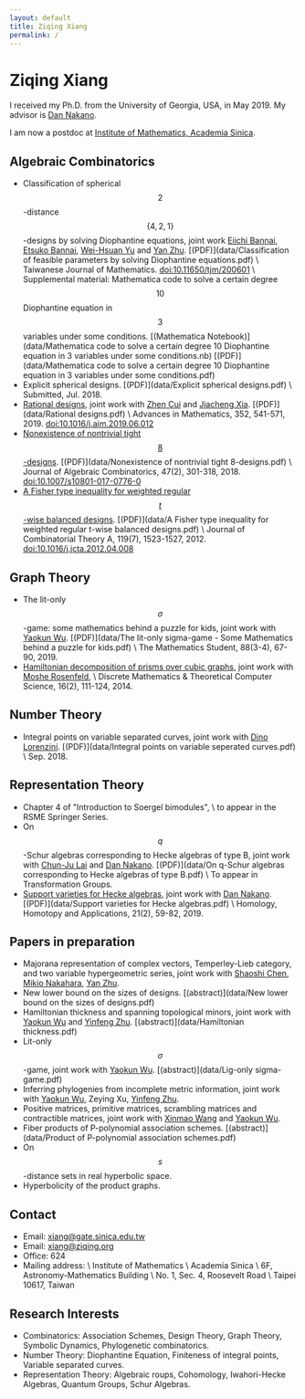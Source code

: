 ```yaml
---
layout: default
title: Ziqing Xiang
permalink: /
---
```


# Ziqing Xiang
I received my Ph.D. from the University of Georgia, USA, in May 2019. My advisor is [Dan Nakano](http://alpha.math.uga.edu/~nakano/).

I am now a postdoc at [Institute of Mathematics, Academia Sinica](https://www.math.sinica.edu.tw/).

## Algebraic Combinatorics
* Classification of spherical $$2$$-distance $$\{4, 2, 1\}$$-designs by solving Diophantine equations, joint work [Eiichi Bannai](https://www.genealogy.math.ndsu.nodak.edu/id.php?id=11296), [Etsuko Bannai](https://www.genealogy.math.ndsu.nodak.edu/id.php?id=10669), [Wei-Hsuan Yu](http://users.math.msu.edu/users/weihsuan/) and [Yan Zhu](http://yanzhu.org/).
  [(PDF)](data/Classification of feasible parameters by solving Diophantine equations.pdf) \\
  Taiwanese Journal of Mathematics. [doi:10.11650/tjm/200601](http://dx.doi.org/10.11650/tjm/200601) \\
  Supplemental material: Mathematica code to solve a certain degree $$10$$ Diophantine equation in $$3$$ variables under some conditions.
  [(Mathematica Notebook)](data/Mathematica code to solve a certain degree 10 Diophantine equation in 3 variables under some conditions.nb)
  [(PDF)](data/Mathematica code to solve a certain degree 10 Diophantine equation in 3 variables under some conditions.pdf)
* Explicit spherical designs.
  [(PDF)](data/Explicit spherical designs.pdf) \\
  Submitted, Jul. 2018.
* [Rational designs](https://www.sciencedirect.com/science/article/pii/S0001870819302956), joint work with [Zhen Cui](http://math.sjtu.edu.cn/Showteacher.aspx?id=55&info_lb=98&flag=98) and [Jiacheng Xia](http://www.gu.se/english/about_the_university/staff/?languageId=100001&userId=xxiaji&departmentId=013006).
  [(PDF)](data/Rational designs.pdf) \\
  Advances in Mathematics, 352, 541-571, 2019.
  [doi:10.1016/j.aim.2019.06.012](https://doi.org/10.1016/j.aim.2019.06.012)
* [Nonexistence of nontrivial tight $$8$$-designs](https://link.springer.com/article/10.1007/s10801-017-0776-0).
  [(PDF)](data/Nonexistence of nontrivial tight 8-designs.pdf) \\
  Journal of Algebraic Combinatorics, 47(2), 301-318, 2018.
  [doi:10.1007/s10801-017-0776-0](http://dx.doi.org/10.1007/s10801-017-0776-0)
* [A Fisher type inequality for weighted regular $$t$$-wise balanced designs](http://www.sciencedirect.com/science/article/pii/S0097316512000714).
  [(PDF)](data/A Fisher type inequality for weighted regular t-wise balanced designs.pdf) \\
  Journal of Combinatorial Theory A, 119(7), 1523-1527, 2012.
  [doi:10.1016/j.jcta.2012.04.008](http://dx.doi.org/10.1016/j.jcta.2012.04.008)

## Graph Theory
* The lit-only $$\sigma$$-game: some mathematics behind a puzzle for kids, joint work with [Yaokun Wu](http://math.sjtu.edu.cn/faculty/ykwu/Home.php).
  [(PDF)](data/The lit-only sigma-game - Some Mathematics behind a puzzle for kids.pdf) \\
  The Mathematics Student, 88(3-4), 67-90, 2019.
* [Hamiltonian decomposition of prisms over cubic graphs](http://dmtcs.episciences.org/2079), joint work with [Moshe Rosenfeld](http://www.tacoma.washington.edu/techabout/profile.cfm?ID=303), \\
  Discrete Mathematics & Theoretical Computer Science, 16(2), 111-124, 2014.

## Number Theory
* Integral points on variable separated curves, joint work with [Dino Lorenzini](http://alpha.math.uga.edu/~lorenz/). [(PDF)](data/Integral points on variable seperated curves.pdf) \\
  Sep. 2018.

## Representation Theory
* Chapter 4 of "Introduction to Soergel bimodules", \\
  to appear in the RSME Springer Series.
* On $$q$$-Schur algebras corresponding to Hecke algebras of type B, joint work with [Chun-Ju Lai](https://faculty.franklin.uga.edu/cjlai/) and [Dan Nakano](http://alpha.math.uga.edu/~nakano/).
  [(PDF)](data/On q-Schur algebras corresponding to Hecke algebras of type B.pdf) \\
  To appear in Transformation Groups.
* [Support varieties for Hecke algebras](https://intlpress.com/site/pub/pages/journals/items/hha/content/vols/0021/0002/a005/index.html), joint work with [Dan Nakano](http://alpha.math.uga.edu/~nakano/).
  [(PDF)](data/Support varieties for Hecke algebras.pdf) \\
  Homology, Homotopy and Applications, 21(2), 59-82, 2019. 

## Papers in preparation
* Majorana representation of complex vectors, Temperley-Lieb category, and two variable hypergeometric series, joint work with [Shaoshi Chen](http://www.mmrc.iss.ac.cn/~schen/), [Mikio Nakahara](https://www.mikio-nakahara.com/), [Yan Zhu](http://yanzhu.org/).
* New lower bound on the sizes of designs. [(abstract)](data/New lower bound on the sizes of designs.pdf)
* Hamiltonian thickness and spanning topological minors, joint work with [Yaokun Wu](http://math.sjtu.edu.cn/faculty/ykwu/) and [Yinfeng Zhu](http://zhuyinfeng.org/). [(abstract)](data/Hamiltonian thickness.pdf)
* Lit-only $$\sigma$$-game, joint work with [Yaokun Wu](http://math.sjtu.edu.cn/faculty/ykwu/). [(abstract)](data/Lig-only sigma-game.pdf)
* Inferring phylogenies from incomplete metric information, joint work with [Yaokun Wu](http://math.sjtu.edu.cn/faculty/ykwu/), Zeying Xu, [Yinfeng Zhu](http://zhuyinfeng.org/).
* Positive matrices, primitive matrices, scrambling matrices and contractible matrices, joint work with [Xinmao Wang](http://math.ustc.edu.cn/new/teachersinfo1.php?id=69) and [Yaokun Wu](http://math.sjtu.edu.cn/faculty/ykwu/).
* Fiber products of P-polynomial association schemes. [(abstract)](data/Product of P-polynomial association schemes.pdf)
* On $$s$$-distance sets in real hyperbolic space.
* Hyperbolicity of the product graphs.

## Contact
* Email: <xiang@gate.sinica.edu.tw>
* Email: <xiang@ziqing.org>
* Office: 624
* Mailing address: \\
Institute of Mathematics \\
Academia Sinica \\
6F, Astronomy-Mathematics Building \\
No. 1, Sec. 4, Roosevelt Road \\
Taipei 10617, Taiwan

## Research Interests
* Combinatorics: Association Schemes, Design Theory, Graph Theory, Symbolic Dynamics, Phylogenetic combinatorics.
* Number Theory: Diophantine Equation, Finiteness of integral points, Variable separated curves.
* Representation Theory: Algebraic roups, Cohomology, Iwahori-Hecke Algebras, Quantum Groups, Schur Algebras.
